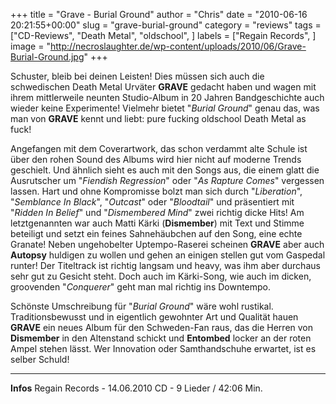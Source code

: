 +++
title = "Grave - Burial Ground"
author = "Chris"
date = "2010-06-16 20:21:55+00:00"
slug = "grave-burial-ground"
category = "reviews"
tags = ["CD-Reviews", "Death Metal", "oldschool", ]
labels = ["Regain Records", ]
image = "http://necroslaughter.de/wp-content/uploads/2010/06/Grave-Burial-Ground.jpg"
+++

Schuster, bleib bei deinen Leisten! Dies müssen sich auch die schwedischen Death Metal Urväter **GRAVE** gedacht haben und wagen mit ihrem mittlerweile neunten Studio-Album in 20 Jahren Bandgeschichte auch wieder keine Experimente! Vielmehr bietet "_Burial Ground_" genau das, was man von **GRAVE** kennt und liebt: pure fucking oldschool Death Metal as fuck!

Angefangen mit dem Coverartwork, das schon verdammt alte Schule ist über den rohen Sound des Albums wird hier nicht auf moderne Trends geschielt. Und ähnlich sieht es auch mit den Songs aus, die einem glatt die Ausrutscher um "_Fiendish Regression_" oder "_As Rapture Comes_" vergessen lassen. Hart und ohne Kompromisse bolzt man sich durch "_Liberation_", "_Semblance In Black_", "_Outcast_" oder "_Bloodtail_" und präsentiert mit "_Ridden In Belief_" und "_Dismembered Mind_" zwei richtig dicke Hits! Am letztgenannten war auch Matti Kärki (**Dismember**) mit Text und Stimme beteiligt und setzt ein feines Sahnehäubchen auf den Song, eine echte Granate!
Neben ungehobelter Uptempo-Raserei scheinen **GRAVE** aber auch **Autopsy** huldigen zu wollen und gehen an einigen stellen gut vom Gaspedal runter! Der Titeltrack ist richtig langsam und heavy, was ihm aber durchaus sehr gut zu Gesicht steht. Doch auch im Kärki-Song, wie auch im dicken, groovenden "_Conquerer_" geht man mal richtig ins Downtempo.

Schönste Umschreibung für "_Burial Ground_" wäre wohl rustikal. Traditionsbewusst und in eigentlich gewohnter Art und Qualität hauen **GRAVE** ein neues Album für den Schweden-Fan raus, das die Herren von **Dismember** in den Altenstand schickt und **Entombed** locker an der roten Ampel stehen lässt. Wer Innovation oder Samthandschuhe erwartet, ist es selber Schuld!





---
**Infos**
Regain Records - 14.06.2010
CD - 9 Lieder / 42:06 Min.
